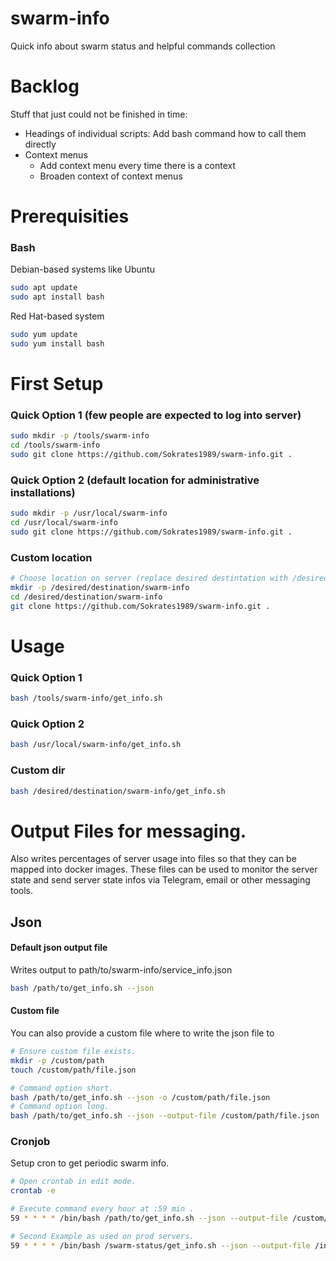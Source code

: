 # swarm-info
Quick info about swarm status and helpful commands collection

# Backlog
Stuff that just could not be finished in time:
 - Headings of individual scripts: Add bash command how to call them directly
 - Context menus 
   - Add context menu every time there is a context
   - Broaden context of context menus

# Prerequisities
### Bash
Debian-based systems like Ubuntu
```bash
sudo apt update
sudo apt install bash
```

Red Hat-based system
```bash
sudo yum update
sudo yum install bash
```

# First Setup

### Quick Option 1 (few people are expected to log into server)
```bash
sudo mkdir -p /tools/swarm-info
cd /tools/swarm-info
sudo git clone https://github.com/Sokrates1989/swarm-info.git .
```

### Quick Option 2 (default location for administrative installations)
```bash
sudo mkdir -p /usr/local/swarm-info
cd /usr/local/swarm-info
sudo git clone https://github.com/Sokrates1989/swarm-info.git .
```

### Custom location
```bash
# Choose location on server (replace desired destintation with /desired/destination).
mkdir -p /desired/destination/swarm-info
cd /desired/destination/swarm-info
git clone https://github.com/Sokrates1989/swarm-info.git .
```


# Usage

### Quick Option 1
```bash
bash /tools/swarm-info/get_info.sh
```
### Quick Option 2
```bash
bash /usr/local/swarm-info/get_info.sh
```
### Custom dir 
```bash
bash /desired/destination/swarm-info/get_info.sh
```


# Output Files for messaging.
Also writes percentages of server usage into files so that they can be mapped into docker images. These files can be used to monitor the server state and send server state infos via Telegram, email or other messaging tools.

## Json

#### Default json output file
Writes output to path/to/swarm-info/service_info.json
```bash
bash /path/to/get_info.sh --json
```

#### Custom file
You can also provide a custom file where to write the json file to
```bash
# Ensure custom file exists.
mkdir -p /custom/path
touch /custom/path/file.json

# Command option short.
bash /path/to/get_info.sh --json -o /custom/path/file.json
# Command option long.
bash /path/to/get_info.sh --json --output-file /custom/path/file.json
```


### Cronjob
Setup cron to get periodic swarm info.

```bash
# Open crontab in edit mode.
crontab -e
```

```bash
# Execute command every hour at :59 min .
59 * * * * /bin/bash /path/to/get_info.sh --json --output-file /custom/path/file.json

# Second Example as used on prod servers.
59 * * * * /bin/bash /swarm-status/get_info.sh --json --output-file /info_json/service_info.json
```



